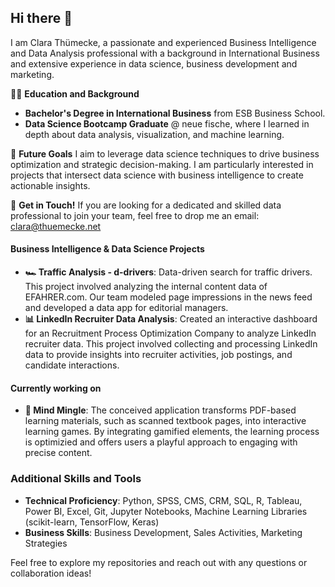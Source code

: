 ## Hi there 👋
I am Clara Thümecke, a passionate and experienced Business Intelligence and Data Analysis professional with a background in International Business and extensive experience in data science, business development and marketing.

👩‍🎓 **Education and Background**
- **Bachelor's Degree in International Business** from ESB Business School.
- **Data Science Bootcamp Graduate** @ neue fische, where I learned in depth about data analysis, visualization, and machine learning.

👯 **Future Goals**
I aim to leverage data science techniques to drive business optimization and strategic decision-making. I am particularly interested in projects that intersect data science with business intelligence to create actionable insights.

📨 **Get in Touch!**
If you are looking for a dedicated and skilled data professional to join your team, feel free to drop me an email: clara@thuemecke.net

#### **Business Intelligence & Data Science Projects**
- **🏎️ Traffic Analysis - d-drivers**: Data-driven search for traffic drivers. This project involved analyzing the internal content data of EFAHRER.com. Our team modeled page impressions in the news feed and developed a data app for editorial managers.
- **📊 LinkedIn Recruiter Data Analysis**: Created an interactive dashboard for an Recruitment Process Optimization Company to analyze LinkedIn recruiter data. This project involved collecting and processing LinkedIn data to provide insights into recruiter activities, job postings, and candidate interactions.

#### **Currently working on**
- **🧩 Mind Mingle**: The conceived application transforms PDF-based learning materials, such as scanned textbook pages, into interactive learning games. By integrating gamified elements, the learning process is optimizied and offers users a playful approach to engaging with precise content.

### Additional Skills and Tools
- **Technical Proficiency**: Python, SPSS, CMS, CRM, SQL, R, Tableau, Power BI, Excel, Git, Jupyter Notebooks, Machine Learning Libraries (scikit-learn, TensorFlow, Keras)
- **Business Skills**: Business Development, Sales Activities, Marketing Strategies

Feel free to explore my repositories and reach out with any questions or collaboration ideas!
